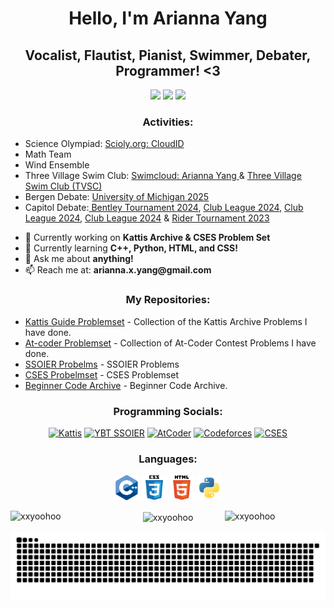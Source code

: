 <h1 align="center">Hello, I'm Arianna Yang</h1>
<h2 align="center"> Vocalist, Flautist, Pianist, Swimmer, Debater, Programmer! <3</h2>
  
<!-- Page views and stuff -->

<section align = "center">
<img src="https://img.shields.io/github/last-commit/xxyoohoo/xxyoohoo?style=for-the-badge">
<img src="https://komarev.com/ghpvc/?username=xxyoohoo&style=for-the-badge">
<img src="https://img.shields.io/github/followers/xxyoohoo?style=for-the-badge&color=blueviolet">



<!-- Activities -->
<h3> Activities: </h3>
</section>
<ul>
<li> Science Olympiad: <a href="https://scioly.org/wiki/index.php/User:Cloudid"> Scioly.org: CloudID </a>
<li> Math Team
<li> Wind Ensemble
<li> Three Village Swim Club: <a href="https://www.swimcloud.com/swimmer/2969968/"> Swimcloud: Arianna Yang </a> & <a href="https://www.tvsc.org/page/home"> Three Village Swim Club (TVSC) </a>
<li> Bergen Debate: <a href="https://www.tabroom.com/user/student/history.mhtml?tourn_id=32045&student_id=1583493"> University of Michigan 2025</a>
<li> Capitol Debate:<a href="https://www.tabroom.com/user/student/history.mhtml?tourn_id=31895&student_id=1511808"> Bentley Tournament 2024</a>, <a href="https://www.tabroom.com/user/student/history.mhtml?tourn_id=29298&student_id=1394236"> Club League 2024</a>, <a href="https://www.tabroom.com/user/student/history.mhtml?tourn_id=29012&student_id=1394236"> Club League 2024</a>, <a href="https://www.tabroom.com/user/student/history.mhtml?tourn_id=31234&student_id=1478287"> Club League 2024</a> & <a href="https://www.tabroom.com/user/student/history.mhtml?tourn_id=28017&student_id=1357886"> Rider Tournament 2023</a>
</ul>

<ul>
  <li>🔭 Currently working on <strong>Kattis Archive & CSES Problem Set</strong></li>
  <li>🌱 Currently learning <strong>C++, Python, HTML, and CSS!</strong></li>
  <li>💬 Ask me about <strong>anything!</strong></li>
  <li>📫 Reach me at: <strong>arianna.x.yang@gmail.com</strong></li>
</ul>


<h3 align="center">My Repositories:</h3>

- [Kattis Guide Problemset](https://github.com/xxyoohoo/KattisGuide) - Collection of the Kattis Archive Problems I have done.
- [At-coder Problemset](https://github.com/xxyoohoo/AtCoder-Japan) - Collection of At-Coder Contest Problems I have done.
- [SSOIER Probelms](https://github.com/xxyoohoo/SSOIER) - SSOIER Problems
- [CSES Probelmset](https://github.com/xxyoohoo/CSES) - CSES Problemset
- [Beginner Code Archive](https://github.com/xxyoohoo/Random-Stuff ) - Beginner Code Archive.


<!-- Socials notes -->
<h3 align="center"> Programming Socials:</h3>

<p align="center">
  <a href="https://open.kattis.com/users/xxyoohoo" target="_blank"><img class="social-icon" src="https://open.kattis.com/images/site-logo?v=0a3f6018aacf449381741e45cf0ff6ba" alt="Kattis" height="60" width="70"/></a>
  <a href="http://ybt.ssoier.cn:8088/userinfo.php?name=xxyoohoo" target="_blank"><img class="social-icon" src="https://encrypted-tbn0.gstatic.com/images?q=tbn:ANd9GcQTa-kW9ZL1Mzw7KhWuvyM5pus5_CyX5mRtcQ&s" alt="YBT SSOIER" height="60" width="150"/></a>
  <a href="https://atcoder.jp/users/xxyoohoo" target="_blank"><img class="social-icon" src="https://encrypted-tbn0.gstatic.com/images?q=tbn:ANd9GcSm_pVNsGfvZFQPUeet8KaNJJo5ohykVnIhHQ&s" alt="AtCoder" height="60" width="80"/></a>
  <a href="https://codeforces.com/profile/xxyoohoo" target="_blank"><img class="social-icon" src="https://raw.githubusercontent.com/rahuldkjain/github-profile-readme-generator/master/src/images/icons/Social/codeforces.svg" alt="Codeforces" height="60" width="80"/></a>
  <a href="https://cses.fi/user/213100" target="_blank"><img class="social-icon" src="https://codeforces.com/predownloaded/f6/f0/f6f0e86fb061ff07cda7c345feb0175382d57a35.png" alt="CSES" height="60" width="80"/></a>

<!-- Languages stuff -->
<h3 align="center">Languages:</h3>

<p align="center">
  <a href="https://www.w3schools.com/cpp/" target="_blank" rel="noreferrer"><img src="https://raw.githubusercontent.com/devicons/devicon/master/icons/cplusplus/cplusplus-original.svg" alt="cplusplus" width="40" height="40"/></a>
  <a href="https://www.w3schools.com/css/" target="_blank" rel="noreferrer"><img src="https://raw.githubusercontent.com/devicons/devicon/master/icons/css3/css3-original-wordmark.svg" alt="css3" width="40" height="40"/></a>
  <a href="https://www.w3.org/html/" target="_blank" rel="noreferrer"><img src="https://raw.githubusercontent.com/devicons/devicon/master/icons/html5/html5-original-wordmark.svg" alt="html5" width="40" height="40"/></a>
  <a href="https://www.python.org" target="_blank" rel="noreferrer"><img src="https://raw.githubusercontent.com/devicons/devicon/master/icons/python/python-original.svg" alt="python" width="40" height="40"/></a>
</p>


<!-- stats -->



<p><img align="left" src="https://github-readme-stats.vercel.app/api?username=xxyoohoo&show_icons=true&locale=en" alt="xxyoohoo" width="32%" height="32%" /></p>

<p><img align="right" src="https://github-readme-streak-stats.herokuapp.com/?user=xxyoohoo&" alt="xxyoohoo" width="32%" height="32%" /></p>
<section align = "center">
<p><img align="center" src="https://github-readme-stats.vercel.app/api/top-langs?username=xxyoohoo&show_icons=true&locale=en&layout=compact" alt="xxyoohoo" width="32%" height="32%" /></p>
</section>


<!-- Snake GIF -->
<p align="center">
  <img src="https://github.com/xxyoohoo/xxyoohoo/blob/output/github-snake-dark.svg" alt="snake gif" />
</p>
